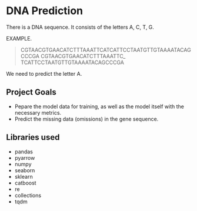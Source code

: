 # DNA Prediction

There is a DNA sequence. It consists of the letters A, C, T, G.

EXAMPLE.
> CGTAACGTGAACATCTTTAAATTCATCATTCCTAATGTTGTAAAATACAGCCCGA
> CGTAACGTGAACATCTTTAAATTC_ TCATTCCTAATGTTGTAAAATACAGCCCGA

We need to predict the letter A.


## Project Goals

* Pepare the model data for training, as well as the model itself with the necessary metrics.
* Predict the missing data (omissions) in the gene sequence.

## Libraries used
- pandas
- pyarrow
- numpy
- seaborn
- sklearn
- catboost
- re
- collections
- tqdm
